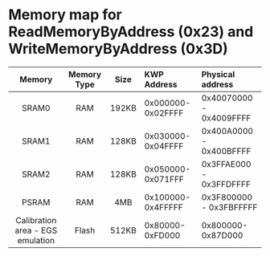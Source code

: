 # Memory map for ReadMemoryByAddress (0x23) and WriteMemoryByAddress (0x3D)


|Memory|Memory Type|Size|KWP Address|Physical address|
|:-:|:-:|:-:|:-|:-|
|SRAM0|RAM|192KB|0x000000-0x02FFFF|0x40070000 - 0x4009FFFF
|SRAM1|RAM|128KB|0x030000-0x04FFFF|0x400A0000 - 0x400BFFFF
|SRAM2|RAM|128KB|0x050000-0x071FFF|0x3FFAE000 - 0x3FFDFFFF
|PSRAM|RAM|4MB|0x100000-0x4FFFFF|0x3F800000 - 0x3FBFFFFF
|Calibration area - EGS emulation|Flash|512KB|0x80000-0xFD000|0x800000-0x87D000|
